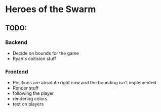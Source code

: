 # Heroes of the Swarm
## TODO:
### Backend
* Decide on bounds for the game
* Ryan's collision stuff
### Frontend
* Positions are absolute right now and the bounding isn't implemented
* Render stuff
* following the player
* rendering colors
* text on players

